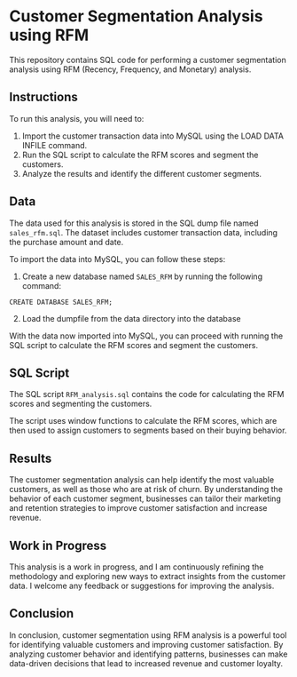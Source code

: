 # Customer Segmentation Analysis using RFM

This repository contains SQL code for performing a customer segmentation analysis using RFM (Recency, Frequency, and Monetary) analysis.

## Instructions

To run this analysis, you will need to:

1. Import the customer transaction data into MySQL using the LOAD DATA INFILE command.
2. Run the SQL script to calculate the RFM scores and segment the customers.
3. Analyze the results and identify the different customer segments.


## Data

The data used for this analysis is stored in the SQL dump file named `sales_rfm.sql`. The dataset includes customer transaction data, including the purchase amount and date. 

To import the data into MySQL, you can follow these steps:

1. Create a new database named `SALES_RFM` by running the following command:

`CREATE DATABASE SALES_RFM;`


2. Load the dumpfile from the data directory into the database



With the data now imported into MySQL, you can proceed with running the SQL script to calculate the RFM scores and segment the customers.

## SQL Script

The SQL script `RFM_analysis.sql` contains the code for calculating the RFM scores and segmenting the customers. 

The script uses window functions to calculate the RFM scores, which are then used to assign customers to segments based on their buying behavior.


## Results

The customer segmentation analysis can help identify the most valuable customers, as well as those who are at risk of churn. By understanding the behavior of each customer segment, businesses can tailor their marketing and retention strategies to improve customer satisfaction and increase revenue.

## Work in Progress

This analysis is a work in progress, and I am continuously refining the methodology and exploring new ways to extract insights from the customer data. I welcome any feedback or suggestions for improving the analysis. 

## Conclusion

In conclusion, customer segmentation using RFM analysis is a powerful tool for identifying valuable customers and improving customer satisfaction. By analyzing customer behavior and identifying patterns, businesses can make data-driven decisions that lead to increased revenue and customer loyalty.
